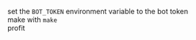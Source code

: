 set the ``BOT_TOKEN`` environment variable to the bot token <br />
make with ``make`` <br />
profit
